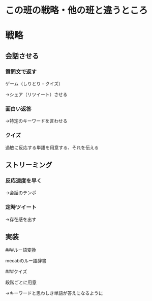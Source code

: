 # この班の戦略・他の班と違うところ

# 戦略

## 会話させる

### 質問文で返す
  ゲーム（しりとり・クイズ）

  →シェア（リツイート）させる

### 面白い返答
  
  →特定のキーワードを言わせる

### クイズ
  
  過敏に反応する単語を用意する、それを伝える

## ストリーミング

### 反応速度を早く

   →会話のテンポ

### 定時ツイート

   →存在感を出す

## 実装

###ルー語変換

   mecabのルー語辞書

###クイズ

   段階ごとに用意
   
   →キーワードと思わしき単語が答えになるように

